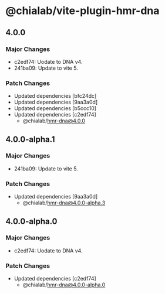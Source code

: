 # @chialab/vite-plugin-hmr-dna

## 4.0.0

### Major Changes

- c2edf74: Uodate to DNA v4.
- 241ba09: Update to vite 5.

### Patch Changes

- Updated dependencies [bfc24dc]
- Updated dependencies [9aa3a0d]
- Updated dependencies [b5ccc10]
- Updated dependencies [c2edf74]
  - @chialab/hmr-dna@4.0.0

## 4.0.0-alpha.1

### Major Changes

- 241ba09: Update to vite 5.

### Patch Changes

- Updated dependencies [9aa3a0d]
  - @chialab/hmr-dna@4.0.0-alpha.3

## 4.0.0-alpha.0

### Major Changes

- c2edf74: Uodate to DNA v4.

### Patch Changes

- Updated dependencies [c2edf74]
  - @chialab/hmr-dna@4.0.0-alpha.0
